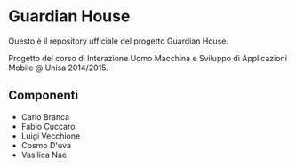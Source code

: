 # Guardian House
Questo è il repository ufficiale del progetto Guardian House.

Progetto del corso di Interazione Uomo Macchina e Sviluppo di Applicazioni Mobile @ Unisa 2014/2015.

## Componenti
* Carlo Branca
* Fabio Cuccaro
* Luigi Vecchione
* Cosmo D'uva
* Vasilica Nae
